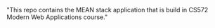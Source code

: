 "This repo contains the MEAN stack application that is build in
CS572 Modern Web Applications course."